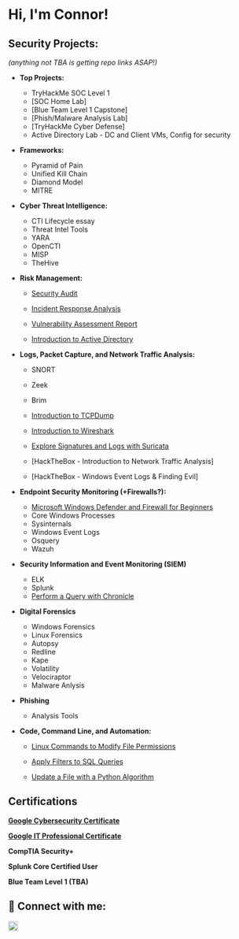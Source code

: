 <h1>Hi, I'm Connor!</h1>

<h2>Security Projects:</h2>
<i>(anything not TBA is getting repo links ASAP!)</i>

- <b>Top Projects:</b>
  - TryHackMe SOC Level 1
  - [SOC Home Lab]
  - [Blue Team Level 1 Capstone]
  - [Phish/Malware Analysis Lab]
  - [TryHackMe Cyber Defense]
  - Active Directory Lab - DC and Client VMs, Config for security
 
- <b>Frameworks:</b>
  - Pyramid of Pain
  - Unified Kill Chain
  - Diamond Model
  - MITRE

 - <b>Cyber Threat Intelligence:</b>
   - CTI Lifecycle essay
   - Threat Intel Tools
   - YARA
   - OpenCTI
   - MISP
   - TheHive
  
- <b>Risk Management:</b>
  - <a href="https://github.com/cmartinez110/Security-Audit/blob/main/README.md">Security Audit</a>

  - <a href="https://github.com/cmartinez110/Incident-response-analysis/blob/main/README.md" target="_blank">Incident Response Analysis</a>

  - <a href="https://github.com/cmartinez110/vulnerability-assessment-report/blob/main/README.md">Vulnerability Assessment Report</a>
  
  - <a href="https://academy.hackthebox.com/achievement/889641/74">Introduction to Active Directory</a>


- <b>Logs, Packet Capture, and Network Traffic Analysis:</b>
  - SNORT
  - Zeek
  - Brim
  - <a href="https://github.com/cmartinez110/introduction-to-tcpdump/blob/main/README.md">Introduction to TCPDump</a>

  - <a href="https://github.com/cmartinez110/wireshark-lab-0/blob/main/README.md">Introduction to Wireshark</a>

  - <a href="https://github.com/cmartinez110/suricata-lab-0/blob/main/README.md">Explore Signatures and Logs with Suricata</a>

  - [HackTheBox - Introduction to Network Traffic Analysis]
    
  - [HackTheBox - Windows Event Logs & Finding Evil]
 
- <b>Endpoint Security Monitoring (+Firewalls?):</b>
   - <a href="https://coursera.org/share/48f725e65c973676bbecfe38e27d4dfa">Microsoft Windows Defender and Firewall for Beginners</a>
   - Core Windows Processes
   - Sysinternals
   - Windows Event Logs
   - Osquery
   - Wazuh

- <b>Security Information and Event Monitoring (SIEM) </b>
  - ELK
  - Splunk
  - <a href="https://github.com/cmartinez110/chronicle-lab-0/blob/main/README.md">Perform a Query with Chronicle</a>

- <b>Digital Forensics</b>
  - Windows Forensics
  - Linux Forensics
  - Autopsy
  - Redline
  - Kape
  - Volatility
  - Velociraptor
  - Malware Anlysis

- <b>Phishing</b>
  - Analysis Tools
 
- <b>Code, Command Line, and Automation:</b>

  - <a href="https://github.com/cmartinez110/Modifying-File-Permissions_Linux/blob/main/README.md" target="_blank">Linux Commands to Modify File Permissions</a>

  - <a href="https://github.com/cmartinez110/Apply-Filters-to-SQL-Queries">Apply Filters to SQL Queries</a>

  - <a href="https://github.com/cmartinez110/Python-File-Update-Algorithm/blob/main/README.md">Update a File with a Python Algorithm</a>
  
<h2>Certifications</h2>
<p/><a href="https://coursera.org/share/d5ccff7ecb2dc5acd5fde848b181d50b)"><b>Google Cybersecurity Certificate</b></a></p>
<p/><a href="https://coursera.org/share/d6aceec2636904b9b8d0101180083025"><b>Google IT Professional Certificate</b></a></p>

<b>CompTIA Security+</b>

<b>Splunk Core Certified User</b>
  
<b>Blue Team Level 1 (TBA)</b>

</b>

<h2> 🤳 Connect with me:</h2>

<a href="https://www.linkedin.com/in/connor-martinez-0779464b" target="_blank">
  <img src="https://cdn.jsdelivr.net/npm/simple-icons@v3/icons/linkedin.svg" alt="LinkedIn" style="width: 20px; height: 20px;">
</a>

